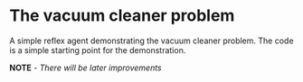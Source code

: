 # The vacuum cleaner problem

A simple reflex agent demonstrating the vacuum cleaner problem.
The code is a simple starting point for the demonstration.  

**NOTE** - *There will be later improvements*
